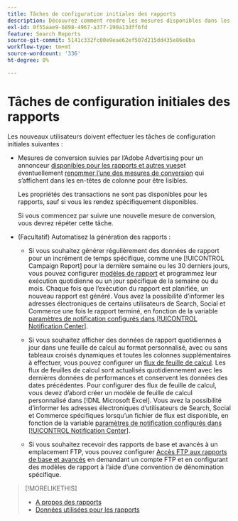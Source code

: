 ```yaml
---
title: Tâches de configuration initiales des rapports
description: Découvrez comment rendre les mesures disponibles dans les rapports et comment automatiser les rapports.
exl-id: 0f55aae9-6898-4967-a377-190a13dff6fd
feature: Search Reports
source-git-commit: 5141c332fc00e9eae62ef507d215dd435e86e8ba
workflow-type: tm+mt
source-wordcount: '336'
ht-degree: 0%

---
```


# Tâches de configuration initiales des rapports

Les nouveaux utilisateurs doivent effectuer les tâches de configuration initiales suivantes :

* Mesures de conversion suivies par l’Adobe Advertising pour un annonceur [disponibles pour les rapports et autres vues](/help/search-social-commerce/admin/conversion-metrics/conversion-metric-edit-available.md)et éventuellement [renommer l’une des mesures de conversion](/help/search-social-commerce/admin/conversion-metrics/conversion-metric-edit-display-name.md) qui s’affichent dans les en-têtes de colonne pour être lisibles.

  Les propriétés des transactions ne sont pas disponibles pour les rapports, sauf si vous les rendez spécifiquement disponibles.

  Si vous commencez par suivre une nouvelle mesure de conversion, vous devrez répéter cette tâche.

* (Facultatif) Automatisez la génération des rapports :

   * Si vous souhaitez générer régulièrement des données de rapport pour un incrément de temps spécifique, comme une [!UICONTROL Campaign Report] pour la dernière semaine ou les 30 derniers jours, vous pouvez configurer [modèles de rapport](/help/search-social-commerce/reports/automation/templates/template-about.md) et programmez leur exécution quotidienne ou un jour spécifique de la semaine ou du mois. Chaque fois que l’exécution du rapport est planifiée, un nouveau rapport est généré. Vous avez la possibilité d’informer les adresses électroniques de certains utilisateurs de Search, Social et Commerce une fois le rapport terminé, en fonction de la variable [paramètres de notification configurés dans [!UICONTROL Notification Center]](/help/search-social-commerce/notifications/notification-about.md).

   * Si vous souhaitez afficher des données de rapport quotidiennes à jour dans une feuille de calcul au format personnalisé, avec ou sans tableaux croisés dynamiques et toutes les colonnes supplémentaires à effectuer, vous pouvez configurer un [flux de feuille de calcul](/help/search-social-commerce/reports/automation/spreadsheet-feeds/spreadsheet-feed-about.md). Les flux de feuilles de calcul sont actualisés quotidiennement avec les dernières données de performances et conservent les données des dates précédentes. Pour configurer des flux de feuille de calcul, vous devez d’abord créer un modèle de feuille de calcul personnalisé dans [!DNL Microsoft Excel]. Vous avez la possibilité d’informer les adresses électroniques d’utilisateurs de Search, Social et Commerce spécifiques lorsqu’un fichier de flux est disponible, en fonction de la variable [paramètres de notification configurés dans [!UICONTROL Notification Center]](/help/search-social-commerce/notifications/notification-about.md).

   * Si vous souhaitez recevoir des rapports de base et avancés à un emplacement FTP, vous pouvez configurer [Accès FTP aux rapports de base et avancés](/help/search-social-commerce/reports/automation/ftp-reports.md) en demandant un compte FTP et en configurant des modèles de rapport à l’aide d’une convention de dénomination spécifique.

>[!MORELIKETHIS]
>
>* [A propos des rapports](report-about.md)
>* [Données utilisées pour les rapports](data-used-for-reports.md)
